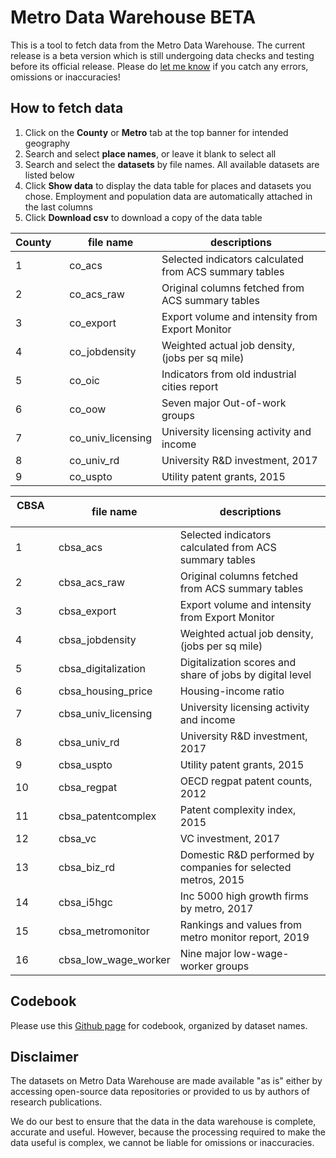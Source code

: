 # Metro Data Warehouse BETA
This is a tool to fetch data from the Metro Data Warehouse. The current release is a beta version which is still undergoing data checks and testing before its official release. Please do [let me know](mailto:sliu@brookings.edu) if you catch any errors, omissions or inaccuracies!

## How to fetch data

1. Click on the **County** or **Metro** tab at the top banner for intended geography
2. Search and select **place names**, or leave it blank to select all
3. Search and select the **datasets** by file names. All available datasets are listed below
4. Click **Show data** to display the data table for places and datasets you chose. Employment and population data are automatically attached in the last columns
5. Click **Download csv** to download a copy of the data table


County&nbsp;&nbsp;&nbsp; | file name | descriptions
-------|-----------|-------------
1 | co_acs | Selected indicators calculated from ACS summary tables
2 | co_acs_raw | Original columns fetched from ACS summary tables
3 | co_export | Export volume and intensity from Export Monitor
4 | co_jobdensity | Weighted actual job density, (jobs per sq mile)
5 | co_oic | Indicators from old industrial cities report
6 | co_oow | Seven major Out-of-work groups
7 | co_univ_licensing | University licensing activity and income
8 | co_univ_rd | University R&D investment, 2017
9 | co_uspto | Utility patent grants, 2015




CBSA&nbsp; &nbsp;&nbsp;| file name | descriptions
-----|-----------|---------------------------------------------------
1 | cbsa_acs | Selected indicators calculated from ACS summary tables
2 | cbsa_acs_raw | Original columns fetched from ACS summary tables
3 | cbsa_export | Export volume and intensity from Export Monitor
4 | cbsa_jobdensity | Weighted actual job density, (jobs per sq mile)
5 | cbsa_digitalization | Digitalization scores and share of jobs by digital level
6 | cbsa_housing_price | Housing-income ratio
7 | cbsa_univ_licensing | University licensing activity and income
8 | cbsa_univ_rd | University R&D investment, 2017
9 | cbsa_uspto | Utility patent grants, 2015
10| cbsa_regpat | OECD regpat patent counts, 2012
11| cbsa_patentcomplex | Patent complexity index, 2015
12| cbsa_vc | VC investment, 2017
13| cbsa_biz_rd | Domestic R&D performed by companies for selected metros, 2015
14| cbsa_i5hgc | Inc 5000 high growth firms by metro, 2017
15| cbsa_metromonitor | Rankings and values from metro monitor report, 2019
16| cbsa_low_wage_worker | Nine major low-wage-worker groups


## Codebook
Please use this [Github page](https://github.com/fansi-sifan/metro-datasets) for codebook, organized by dataset names. 

## Disclaimer
The datasets on Metro Data Warehouse are made available "as is" either by accessing open-source data repositories or provided to us by authors of research publications. 

We do our best to ensure that the data in the data warehouse is complete, accurate and useful. However, because the processing required to make the data useful is complex, we cannot be liable for omissions or inaccuracies.

